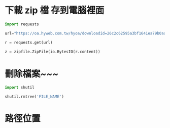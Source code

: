 下載 zip 檔 存到電腦裡面
================================

~~~python 
import requests

url="https://oa.hyweb.com.tw/hyoa/downloadid=26c2c62595a3bf1641ea79b0aa93136d"

r = requests.get(url)
 
z = zipfile.ZipFile(io.BytesIO(r.content))
~~~




刪除檔案~~~
=====================================

~~~python 
import shutil

shutil.rmtree('FILE_NAME')

~~~

路徑位置
=================================
~~~python

~~~





